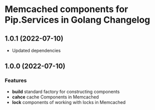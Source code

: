 # Memcached components for Pip.Services in Golang Changelog

## <a name="1.0.1"></a> 1.0.1 (2022-07-10) 

- Updated dependencies

## <a name="1.0.0"></a> 1.0.0 (2022-07-10) 
       
### Features
* **build** standard factory for constructing components
* **cahce** cache Components in Memcached
* **lock** components of working with locks in Memcached

